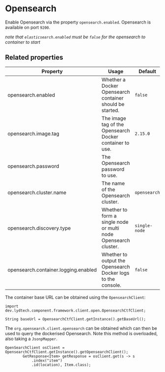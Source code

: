 # Opensearch

Enable Opensearch via the property `opensearch.enabled`. Opensearch is available on port `9200`.

_note that `elasticsearch.enabled` must be `false` for the opensearch to container to start_

## Related properties

| Property                             | Usage                                                           | Default       |
|--------------------------------------|-----------------------------------------------------------------|---------------|
| opensearch.enabled                   | Whether a Docker Opensearch container should be started.        | `false`       |
| opensearch.image.tag                 | The image tag of the Opensearch Docker container to use.        | `2.15.0`      |
| opensearch.password                  | The Opensearch password to use.                                 |               |
| opensearch.cluster.name              | The name of the Opensearch cluster.                             | `opensearch`  |
| opensearch.discovery.type            | Whether to form a single node or multi node Opensearch cluster. | `single-node` |
| opensearch.container.logging.enabled | Whether to output the Opensearch Docker logs to the console.    | `false`       |

The container base URL can be obtained using the `OpensearchClient`:

```
import dev.lydtech.component.framework.client.open.OpensearchCtfClient;

String baseUrl = OpensearchCtfClient.getInstance().getBaseUrl();
```

The `org.opensearch.client.opensearch` can be obtained which can then be used to query the dockerised
Opensearch. Note this method is overloaded, also taking a `JsonpMapper`.

```
OpenSearchClient osClient = OpensearchCtfClient.getInstance().getOpensearchClient();
        GetResponse<Item> getResponse = osClient.get(s -> s
            .index("item")
            .id(location), Item.class);
```
